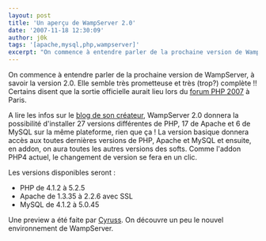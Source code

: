 ```yaml
---
layout: post
title: 'Un aperçu de WampServer 2.0'
date: '2007-11-18 12:30:09'
author: j0k
tags: '[apache,mysql,php,wampserver]'
excerpt: "On commence à entendre parler de la prochaine version de WampServer, à savoir la version 2.0. Elle semble très prometteuse et très (trop?) complète !!   Certains disent que la sortie officielle aurait lieu lors du [forum PHP 2007](http://www.afup.org/pages/forumphp2007/sessions.php) à Paris.  \n  \nA lire les infos sur le [blog de son      …"
---
```


On commence à entendre parler de la prochaine version de WampServer, à savoir la version 2.0. Elle semble très prometteuse et très (trop?) complète !!   Certains disent que la sortie officielle aurait lieu lors du [forum PHP 2007](http://www.afup.org/pages/forumphp2007/sessions.php) à Paris.

A lire les infos sur le [blog de son créateur](http://blog.wampserver.com/index.php/2007/11/13/27-versions-differentes-de-php-17-de-apache-et-6-de-mysql-sur-la-meme-plateforme/#comments), WampServer 2.0 donnera la possibilité d'installer 27 versions différentes de PHP, 17 de Apache et 6 de MySQL sur la même plateforme, rien que ça !   La version basique donnera accès aux toutes dernières versions de PHP, Apache et MySQL et ensuite, en addon, on aura toutes les autres versions des softs. Comme l'addon PHP4 actuel, le changement de version se fera en un clic.

Les versions disponibles seront :

 * PHP de 4.1.2 à 5.2.5
 * Apache de 1.3.35 à 2.2.6 avec SSL
 * MySQL de 4.1.2 à 5.0.45

Une preview a été faite par [Cyruss](http://www.cyruss.com/blog/index.php?2007/11/15/235-j-ai-teste-wampserver-2-en-avant-premiere). On découvre un peu le nouvel environnement de WampServer.
